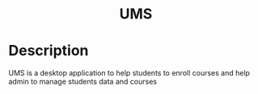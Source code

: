 <h1 align="center">UMS</h1>

<h1>Description</h1>
<p align="left">UMS is a desktop application to help students to enroll courses and help admin to manage students data and courses</p>
